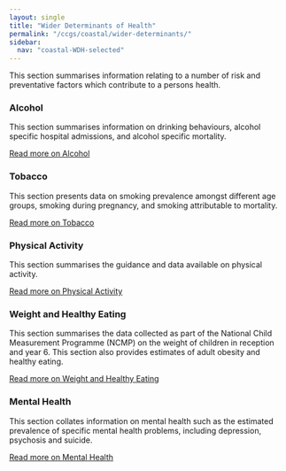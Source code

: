 ```yaml
---
layout: single
title: "Wider Determinants of Health"
permalink: "/ccgs/coastal/wider-determinants/"
sidebar:
  nav: "coastal-WDH-selected"
---
```


This section summarises information relating to a number of risk and preventative factors which contribute to a persons health.

### Alcohol

This section summarises information on drinking behaviours, alcohol specific hospital admissions, and alcohol specific mortality.

[Read more on Alcohol](/ccgs/coastal/wider-determinants/alcohol/)

### Tobacco

This section presents data on smoking prevalence amongst different age groups, smoking during pregnancy, and smoking attributable to mortality.

[Read more on Tobacco](/ccgs/coastal/wider-determinants/tobacco/)

### Physical Activity

This section summarises the guidance and data available on physical activity.

[Read more on Physical Activity](/ccgs/coastal/wider-determinants/physical-activity/)

### Weight and Healthy Eating

This section summarises the data collected as part of the National Child Measurement Programme (NCMP) on the weight of children in reception and year 6. This section also provides estimates of adult obesity and healthy eating.

[Read more on Weight and Healthy Eating](/ccgs/coastal/wider-determinants/weight-and-healthy-eating/)

### Mental Health

This section collates information on mental health such as the estimated prevalence of specific mental health problems, including depression, psychosis and suicide.

[Read more on Mental Health](/ccgs/coastal/wider-determinants/mental-health/)